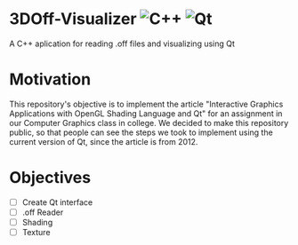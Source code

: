 # 3DOff-Visualizer ![C++](https://img.shields.io/badge/c++-%2300599C.svg?style=for-the-badge&logo=c%2B%2B&logoColor=white) ![Qt](https://img.shields.io/badge/Qt-%23217346.svg?style=for-the-badge&logo=Qt&logoColor=white)


A C++ aplication for reading .off files and visualizing using Qt

# Motivation

This repository's objective is to implement the article "Interactive Graphics Applications with OpenGL Shading Language and Qt" for an assignment in our Computer Graphics class in college. We decided to make this repository public, so that people can see the steps we took to implement using the current version of Qt, since the article is from 2012.

# Objectives

- [ ] Create Qt interface
- [ ] .off Reader
- [ ] Shading
- [ ] Texture
